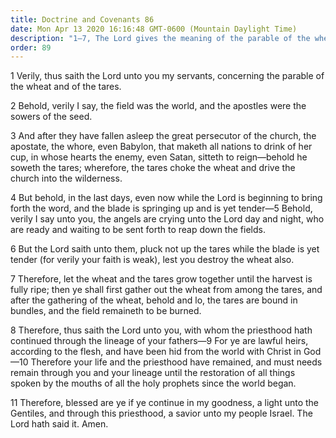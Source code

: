 ```yaml
---
title: Doctrine and Covenants 86
date: Mon Apr 13 2020 16:16:48 GMT-0600 (Mountain Daylight Time)
description: "1–7, The Lord gives the meaning of the parable of the wheat and tares; 8–11, He explains priesthood blessings to those who are lawful heirs according to the flesh."
order: 89
---
```


1 Verily, thus saith the Lord unto you my servants, concerning the parable of the wheat and of the tares.

2 Behold, verily I say, the field was the world, and the apostles were the sowers of the seed.

3 And after they have fallen asleep the great persecutor of the church, the apostate, the whore, even Babylon, that maketh all nations to drink of her cup, in whose hearts the enemy, even Satan, sitteth to reign—behold he soweth the tares; wherefore, the tares choke the wheat and drive the church into the wilderness.

4 But behold, in the last days, even now while the Lord is beginning to bring forth the word, and the blade is springing up and is yet tender—5 Behold, verily I say unto you, the angels are crying unto the Lord day and night, who are ready and waiting to be sent forth to reap down the fields.

6 But the Lord saith unto them, pluck not up the tares while the blade is yet tender (for verily your faith is weak), lest you destroy the wheat also.

7 Therefore, let the wheat and the tares grow together until the harvest is fully ripe; then ye shall first gather out the wheat from among the tares, and after the gathering of the wheat, behold and lo, the tares are bound in bundles, and the field remaineth to be burned.

8 Therefore, thus saith the Lord unto you, with whom the priesthood hath continued through the lineage of your fathers—9 For ye are lawful heirs, according to the flesh, and have been hid from the world with Christ in God—10 Therefore your life and the priesthood have remained, and must needs remain through you and your lineage until the restoration of all things spoken by the mouths of all the holy prophets since the world began.

11 Therefore, blessed are ye if ye continue in my goodness, a light unto the Gentiles, and through this priesthood, a savior unto my people Israel. The Lord hath said it. Amen.
